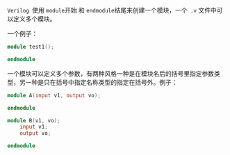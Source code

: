 `Verilog `使用 `module`开始 和 `endmodule`结尾来创建一个模块，一个` .v` 文件中可以定义多个模块。

一个例子：

```verilog
module test1();

endmodule
```

一个模块可以定义多个参数，有两种风格一种是在模块名后的括号里指定参数类型，另一种是只在括号中指定名称类型的指定在括号外。例子：

```verilog
module A(input v1, output vo);

endmodule

module B(v1, vo);
    input v1;
    output vo;

endmodule
```


